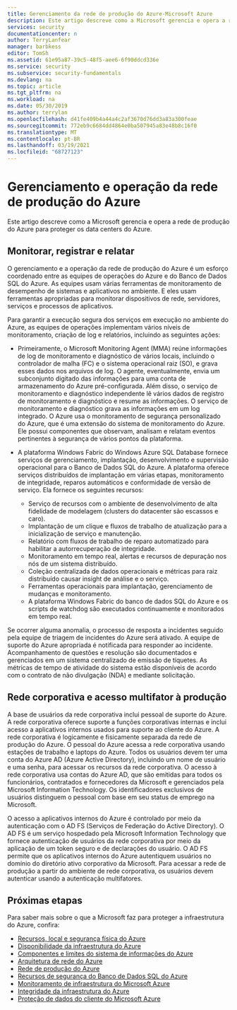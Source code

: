 ```yaml
---
title: Gerenciamento da rede de produção do Azure-Microsoft Azure
description: Este artigo descreve como a Microsoft gerencia e opera a rede de produção do Azure para proteger os data centers do Azure.
services: security
documentationcenter: n
author: TerryLanfear
manager: barbkess
editor: TomSh
ms.assetid: 61e95a87-39c5-48f5-aee6-6f90ddcd336e
ms.service: security
ms.subservice: security-fundamentals
ms.devlang: na
ms.topic: article
ms.tgt_pltfrm: na
ms.workload: na
ms.date: 05/30/2019
ms.author: terrylan
ms.openlocfilehash: d41fe409b4a44a4c2af3670d76dd3a83a300feae
ms.sourcegitcommit: 772eb9c6684dd4864e0ba507945a83e48b8c16f0
ms.translationtype: MT
ms.contentlocale: pt-BR
ms.lasthandoff: 03/19/2021
ms.locfileid: "68727123"
---
```

# <a name="management-and-operation-of-the-azure-production-network"></a>Gerenciamento e operação da rede de produção do Azure    
Este artigo descreve como a Microsoft gerencia e opera a rede de produção do Azure para proteger os data centers do Azure.

## <a name="monitor-log-and-report"></a>Monitorar, registrar e relatar

O gerenciamento e a operação da rede de produção do Azure é um esforço coordenado entre as equipes de operações do Azure e do Banco de Dados SQL do Azure. As equipes usam várias ferramentas de monitoramento de desempenho de sistemas e aplicativos no ambiente. E eles usam ferramentas apropriadas para monitorar dispositivos de rede, servidores, serviços e processos de aplicativos.

Para garantir a execução segura dos serviços em execução no ambiente do Azure, as equipes de operações implementam vários níveis de monitoramento, criação de log e relatórios, incluindo as seguintes ações:

- Primeiramente, o Microsoft Monitoring Agent (MMA) reúne informações de log de monitoramento e diagnóstico de vários locais, incluindo o controlador de malha (FC) e o sistema operacional raiz (SO), e grava esses dados nos arquivos de log. O agente, eventualmente, envia um subconjunto digitado das informações para uma conta de armazenamento do Azure pré-configurada. Além disso, o serviço de monitoramento e diagnóstico independente lê vários dados de registro de monitoramento e diagnóstico e resume as informações. O serviço de monitoramento e diagnóstico grava as informações em um log integrado. O Azure usa o monitoramento de segurança personalizado do Azure, que é uma extensão do sistema de monitoramento do Azure. Ele possui componentes que observam, analisam e relatam eventos pertinentes à segurança de vários pontos da plataforma.

- A plataforma Windows Fabric do Windows Azure SQL Database fornece serviços de gerenciamento, implantação, desenvolvimento e supervisão operacional para o Banco de Dados SQL do Azure. A plataforma oferece serviços distribuídos de implantação em várias etapas, monitoramento de integridade, reparos automáticos e conformidade de versão de serviço. Ela fornece os seguintes recursos:

   - Serviço de recursos com o ambiente de desenvolvimento de alta fidelidade de modelagem (clusters do datacenter são escassos e caro).
   - Implantação de um clique e fluxos de trabalho de atualização para a inicialização de serviço e manutenção.
   - Relatório com fluxos de trabalho de reparo automatizado para habilitar a autorrecuperação de integridade.
   - Monitoramento em tempo real, alertas e recursos de depuração nos nós de um sistema distribuído.
   - Coleção centralizada de dados operacionais e métricas para raiz distribuído causar insight de análise e o serviço.
   - Ferramentas operacionais para implantação, gerenciamento de mudanças e monitoramento.
   - A plataforma Windows Fabric do banco de dados SQL do Azure e os scripts de watchdog são executados continuamente e monitorados em tempo real.

Se ocorrer alguma anomalia, o processo de resposta a incidentes seguido pela equipe de triagem de incidentes do Azure será ativado. A equipe de suporte do Azure apropriada é notificada para responder ao incidente. Acompanhamento de questões e resolução são documentados e gerenciados em um sistema centralizado de emissão de tíquetes. As métricas de tempo de atividade do sistema estão disponíveis de acordo com o contrato de não divulgação (NDA) e mediante solicitação.

## <a name="corporate-network-and-multi-factor-access-to-production"></a>Rede corporativa e acesso multifator à produção
A base de usuários da rede corporativa inclui pessoal de suporte do Azure. A rede corporativa oferece suporte a funções corporativas internas e inclui acesso a aplicativos internos usados para suporte ao cliente do Azure. A rede corporativa é logicamente e fisicamente separada da rede de produção do Azure. O pessoal do Azure acessa a rede corporativa usando estações de trabalho e laptops do Azure. Todos os usuários devem ter uma conta do Azure AD (Azure Active Directory), incluindo um nome de usuário e uma senha, para acessar os recursos da rede corporativa. O acesso à rede corporativa usa contas do Azure AD, que são emitidas para todos os funcionários, contratados e fornecedores da Microsoft e gerenciados pela Microsoft Information Technology. Os identificadores exclusivos de usuários distinguem o pessoal com base em seu status de emprego na Microsoft.

O acesso a aplicativos internos do Azure é controlado por meio da autenticação com o AD FS (Serviços de Federação do Active Directory). O AD FS é um serviço hospedado pela Microsoft Information Technology que fornece autenticação de usuários da rede corporativa por meio da aplicação de um token seguro e de declarações do usuário. O AD FS permite que os aplicativos internos do Azure autentiquem usuários no domínio do diretório ativo corporativo da Microsoft. Para acessar a rede de produção a partir do ambiente de rede corporativa, os usuários devem autenticar usando a autenticação multifatores.

## <a name="next-steps"></a>Próximas etapas
Para saber mais sobre o que a Microsoft faz para proteger a infraestrutura do Azure, confira:

- [Recursos, local e segurança física do Azure](physical-security.md)
- [Disponibilidade da infraestrutura do Azure](infrastructure-availability.md)
- [Componentes e limites do sistema de informações do Azure](infrastructure-components.md)
- [Arquitetura de rede do Azure](infrastructure-network.md)
- [Rede de produção do Azure](production-network.md)
- [Recursos de segurança do Banco de Dados SQL do Azure](infrastructure-sql.md)
- [Monitoramento de infraestrutura do Microsoft Azure](infrastructure-monitoring.md)
- [Integridade da infraestrutura do Azure](infrastructure-integrity.md)
- [Proteção de dados do cliente do Microsoft Azure](protection-customer-data.md)
